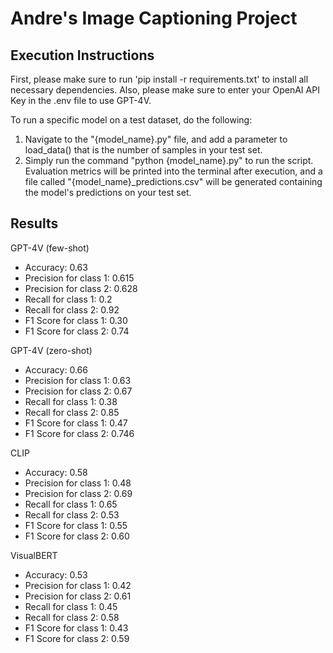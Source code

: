 # Andre's Image Captioning Project

## Execution Instructions

First, please make sure to run 'pip install -r requirements.txt' to install all necessary dependencies. Also, please make sure to enter your OpenAI API Key in the .env file to use GPT-4V.

To run a specific model on a test dataset, do the following:

1. Navigate to the "{model_name}.py" file, and add a parameter to load_data() that is the number of samples in your test set.
2. Simply run the command "python {model_name}.py" to run the script. Evaluation metrics will be printed into the terminal after execution,
   and a file called "{model_name}\_predictions.csv" will be generated containing the model's predictions on your test set.

## Results

GPT-4V (few-shot)

- Accuracy: 0.63
- Precision for class 1: 0.615
- Precision for class 2: 0.628
- Recall for class 1: 0.2
- Recall for class 2: 0.92
- F1 Score for class 1: 0.30
- F1 Score for class 2: 0.74

GPT-4V (zero-shot)

- Accuracy: 0.66
- Precision for class 1: 0.63
- Precision for class 2: 0.67
- Recall for class 1: 0.38
- Recall for class 2: 0.85
- F1 Score for class 1: 0.47
- F1 Score for class 2: 0.746

CLIP

- Accuracy: 0.58
- Precision for class 1: 0.48
- Precision for class 2: 0.69
- Recall for class 1: 0.65
- Recall for class 2: 0.53
- F1 Score for class 1: 0.55
- F1 Score for class 2: 0.60

VisualBERT

- Accuracy: 0.53
- Precision for class 1: 0.42
- Precision for class 2: 0.61
- Recall for class 1: 0.45
- Recall for class 2: 0.58
- F1 Score for class 1: 0.43
- F1 Score for class 2: 0.59
